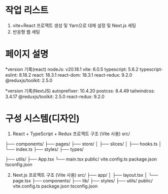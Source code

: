 # 작업 리스트
1. vite+React 프로젝트 생성 및 Yarn으로 대체 설정 및 Next.js 세팅
2. 반응형 웹 세팅
# 페이지 설명
*version 기록(react)
nodeJs: v20.18.1
vite: 6.0.5
typescript: 5.6.2
typescript-eslint: 8.18.2
react: 18.3.1
react-dom: 18.3.1
react-redux: 9.2.0
@reduxjs/toolkit: 2.5.0

*version 기록(NextJS)
autoprefixer: 10.4.20
postcss: 8.4.49
tailwindcss: 3.4.17
@reduxjs/toolkit: 2.5.0
react-redux: 9.2.0

# 구성 시스템(디자인)
1. React + TypeScript + Redux 프로젝트 구조 (Vite 사용)
src/

├── components/
├── pages/
├── store/
│   ├── slices/
│   ├── hooks.ts
│   └── index.ts
├── styles/
├── types/

├── utils/
├── App.tsx
└── main.tsx
public/
vite.config.ts
package.json
tsconfig.json


2. Next.js 프로젝트 구조 (Vite 사용)
src/
├── app/
│   ├── layout.tsx
│   └── page.tsx
├── components/
├── lib/
├── styles/
├── utils/
public/
vite.config.ts
package.json
tsconfig.json
